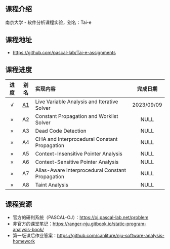 ## 课程介绍

南京大学 - 软件分析课程实验，别名：Tai-e

## 课程地址

- https://github.com/pascal-lab/Tai-e-assignments

## 课程进度

| 进度 | 别名 | 实现内容 | 完成日期 |
| :--: | :--: | :-- | :--: |
| √ | [A1](./A1/README.md) | Live Variable Analysis and Iterative Solver | 2023/09/09 |
| × | A2 | Constant Propagation and Worklist Solver | NULL |
| × | A3 | Dead Code Detection | NULL |
| × | A4 | CHA and Interprocedural Constant Propagation | NULL |
| × | A5 | Context-Insensitive Pointer Analysis | NULL |
| × | A6 | Context-Sensitive Pointer Analysis | NULL |
| × | A7 | Alias-Aware Interprocedural Constant Propagation | NULL |
| × | A8 | Taint Analysis | NULL |

## 课程资源

- 官方的研判系统（PASCAL-OJ）：https://oj.pascal-lab.net/problem
- 非官方的课堂笔记：https://ranger-nju.gitbook.io/static-program-analysis-book/
- 第一版课后作业答案：https://github.com/canliture/nju-software-analysis-homework
